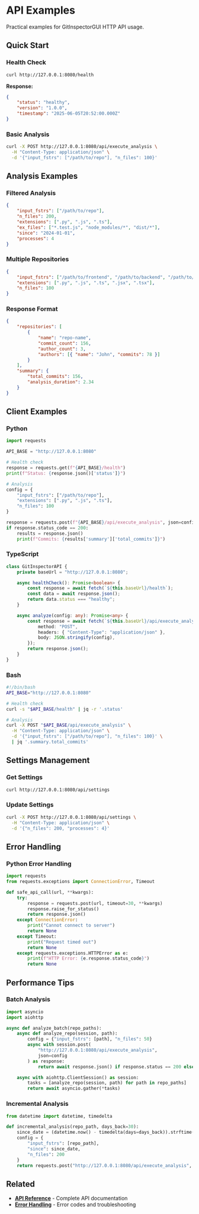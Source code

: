 # API Examples

Practical examples for GitInspectorGUI HTTP API usage.

## Quick Start

### Health Check

```bash
curl http://127.0.0.1:8080/health
```

**Response:**

```json
{
    "status": "healthy",
    "version": "1.0.0",
    "timestamp": "2025-06-05T20:52:00.000Z"
}
```

### Basic Analysis

```bash
curl -X POST http://127.0.0.1:8080/api/execute_analysis \
  -H "Content-Type: application/json" \
  -d '{"input_fstrs": ["/path/to/repo"], "n_files": 100}'
```

## Analysis Examples

### Filtered Analysis

```json
{
    "input_fstrs": ["/path/to/repo"],
    "n_files": 200,
    "extensions": [".py", ".js", ".ts"],
    "ex_files": ["*.test.js", "node_modules/*", "dist/*"],
    "since": "2024-01-01",
    "processes": 4
}
```

### Multiple Repositories

```json
{
    "input_fstrs": ["/path/to/frontend", "/path/to/backend", "/path/to/shared"],
    "extensions": [".py", ".js", ".ts", ".jsx", ".tsx"],
    "n_files": 100
}
```

### Response Format

```json
{
    "repositories": [
        {
            "name": "repo-name",
            "commit_count": 156,
            "author_count": 3,
            "authors": [{ "name": "John", "commits": 78 }]
        }
    ],
    "summary": {
        "total_commits": 156,
        "analysis_duration": 2.34
    }
}
```

## Client Examples

### Python

```python
import requests

API_BASE = "http://127.0.0.1:8080"

# Health check
response = requests.get(f"{API_BASE}/health")
print(f"Status: {response.json()['status']}")

# Analysis
config = {
    "input_fstrs": ["/path/to/repo"],
    "extensions": [".py", ".js", ".ts"],
    "n_files": 100
}

response = requests.post(f"{API_BASE}/api/execute_analysis", json=config)
if response.status_code == 200:
    results = response.json()
    print(f"Commits: {results['summary']['total_commits']}")
```

### TypeScript

```typescript
class GitInspectorAPI {
    private baseUrl = "http://127.0.0.1:8080";

    async healthCheck(): Promise<boolean> {
        const response = await fetch(`${this.baseUrl}/health`);
        const data = await response.json();
        return data.status === "healthy";
    }

    async analyze(config: any): Promise<any> {
        const response = await fetch(`${this.baseUrl}/api/execute_analysis`, {
            method: "POST",
            headers: { "Content-Type": "application/json" },
            body: JSON.stringify(config),
        });
        return response.json();
    }
}
```

### Bash

```bash
#!/bin/bash
API_BASE="http://127.0.0.1:8080"

# Health check
curl -s "$API_BASE/health" | jq -r '.status'

# Analysis
curl -X POST "$API_BASE/api/execute_analysis" \
  -H "Content-Type: application/json" \
  -d '{"input_fstrs": ["/path/to/repo"], "n_files": 100}' \
  | jq '.summary.total_commits'
```

## Settings Management

### Get Settings

```bash
curl http://127.0.0.1:8080/api/settings
```

### Update Settings

```bash
curl -X POST http://127.0.0.1:8080/api/settings \
  -H "Content-Type: application/json" \
  -d '{"n_files": 200, "processes": 4}'
```

## Error Handling

### Python Error Handling

```python
import requests
from requests.exceptions import ConnectionError, Timeout

def safe_api_call(url, **kwargs):
    try:
        response = requests.post(url, timeout=30, **kwargs)
        response.raise_for_status()
        return response.json()
    except ConnectionError:
        print("Cannot connect to server")
        return None
    except Timeout:
        print("Request timed out")
        return None
    except requests.exceptions.HTTPError as e:
        print(f"HTTP Error: {e.response.status_code}")
        return None
```

## Performance Tips

### Batch Analysis

```python
import asyncio
import aiohttp

async def analyze_batch(repo_paths):
    async def analyze_repo(session, path):
        config = {"input_fstrs": [path], "n_files": 50}
        async with session.post(
            "http://127.0.0.1:8080/api/execute_analysis",
            json=config
        ) as response:
            return await response.json() if response.status == 200 else None

    async with aiohttp.ClientSession() as session:
        tasks = [analyze_repo(session, path) for path in repo_paths]
        return await asyncio.gather(*tasks)
```

### Incremental Analysis

```python
from datetime import datetime, timedelta

def incremental_analysis(repo_path, days_back=30):
    since_date = (datetime.now() - timedelta(days=days_back)).strftime("%Y-%m-%d")
    config = {
        "input_fstrs": [repo_path],
        "since": since_date,
        "n_files": 200
    }
    return requests.post("http://127.0.0.1:8080/api/execute_analysis", json=config)
```

## Related

-   **[API Reference](reference.md)** - Complete API documentation
-   **[Error Handling](error-handling.md)** - Error codes and troubleshooting
